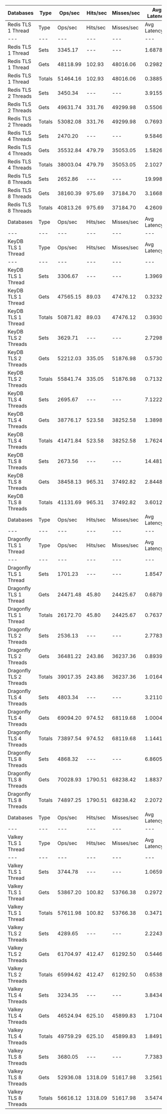 | Databases | Type | Ops/sec | Hits/sec | Misses/sec | Avg Latency | p50 Latency | p99 Latency | p99.9 Latency | KB/sec |
| --- | --- | --- | --- | --- | --- | --- | --- | --- | --- |
| Redis TLS 1 Thread | Type | Ops/sec | Hits/sec | Misses/sec | Avg Latency | p50 Latency | p99 Latency | p99.9 Latency | KB/sec |
| --- | --- | --- | --- | --- | --- | --- | --- | --- | --- |
Redis TLS 1 Thread | Sets | 3345.17 | --- | --- | 1.68788 | 0.27100 | 25.47100 | 28.15900 | 156.77 |
Redis TLS 1 Thread | Gets | 48118.99 | 102.93 | 48016.06 | 0.29823 | 0.27100 | 0.46300 | 4.38300 | 1785.88 |
Redis TLS 1 Thread | Totals | 51464.16 | 102.93 | 48016.06 | 0.38856 | 0.27100 | 0.48700 | 24.44700 | 1942.65 |
Redis TLS 2 Threads | Sets | 3450.34 | --- | --- | 3.91551 | 0.52700 | 59.64700 | 61.95100 | 161.70 |
Redis TLS 2 Threads | Gets | 49631.74 | 331.76 | 49299.98 | 0.55067 | 0.51900 | 0.87100 | 1.39900 | 1843.04 |
Redis TLS 2 Threads | Totals | 53082.08 | 331.76 | 49299.98 | 0.76939 | 0.51900 | 0.91900 | 57.59900 | 2004.74 |
Redis TLS 4 Threads | Sets | 2470.20 | --- | --- | 9.58460 | 1.55900 | 156.67100 | 167.93500 | 115.77 |
Redis TLS 4 Threads | Gets | 35532.84 | 479.79 | 35053.05 | 1.58264 | 1.54300 | 3.03900 | 4.51100 | 1320.71 |
Redis TLS 4 Threads | Totals | 38003.04 | 479.79 | 35053.05 | 2.10276 | 1.55100 | 3.21500 | 149.50300 | 1436.48 |
Redis TLS 8 Threads | Sets | 2652.86 | --- | --- | 19.99816 | 3.16700 | 309.24700 | 329.72700 | 124.33 |
Redis TLS 8 Threads | Gets | 38160.39 | 975.69 | 37184.70 | 3.16689 | 3.11900 | 5.85500 | 6.62300 | 1420.61 |
Redis TLS 8 Threads | Totals | 40813.26 | 975.69 | 37184.70 | 4.26093 | 3.11900 | 6.20700 | 280.57500 | 1544.94 |
| Databases | Type | Ops/sec | Hits/sec | Misses/sec | Avg Latency | p50 Latency | p99 Latency | p99.9 Latency | KB/sec |
| --- | --- | --- | --- | --- | --- | --- | --- | --- | --- |
| KeyDB TLS 1 Thread | Type | Ops/sec | Hits/sec | Misses/sec | Avg Latency | p50 Latency | p99 Latency | p99.9 Latency | KB/sec |
| --- | --- | --- | --- | --- | --- | --- | --- | --- | --- |
KeyDB TLS 1 Thread | Sets | 3306.67 | --- | --- | 1.39691 | 0.37500 | 22.27100 | 28.67100 | 154.96 |
KeyDB TLS 1 Thread | Gets | 47565.15 | 89.03 | 47476.12 | 0.32323 | 0.35100 | 0.58300 | 2.62300 | 1765.26 |
KeyDB TLS 1 Thread | Totals | 50871.82 | 89.03 | 47476.12 | 0.39302 | 0.35100 | 0.61500 | 20.73500 | 1920.22 |
KeyDB TLS 2 Threads | Sets | 3629.71 | --- | --- | 2.72983 | 0.49500 | 44.03100 | 48.63900 | 170.10 |
KeyDB TLS 2 Threads | Gets | 52212.03 | 335.05 | 51876.98 | 0.57308 | 0.48700 | 1.06300 | 2.59100 | 1938.79 |
KeyDB TLS 2 Threads | Totals | 55841.74 | 335.05 | 51876.98 | 0.71327 | 0.48700 | 1.11100 | 41.72700 | 2108.89 |
KeyDB TLS 4 Threads | Sets | 2695.67 | --- | --- | 7.12223 | 1.40700 | 108.03100 | 122.87900 | 126.34 |
KeyDB TLS 4 Threads | Gets | 38776.17 | 523.58 | 38252.58 | 1.38989 | 1.37500 | 2.87900 | 2.99100 | 1441.26 |
KeyDB TLS 4 Threads | Totals | 41471.84 | 523.58 | 38252.58 | 1.76249 | 1.37500 | 2.92700 | 101.37500 | 1567.60 |
KeyDB TLS 8 Threads | Sets | 2673.56 | --- | --- | 14.48187 | 2.87900 | 223.23100 | 246.78300 | 125.30 |
KeyDB TLS 8 Threads | Gets | 38458.13 | 965.31 | 37492.82 | 2.84483 | 2.84700 | 5.72700 | 6.17500 | 1431.61 |
KeyDB TLS 8 Threads | Totals | 41131.69 | 965.31 | 37492.82 | 3.60124 | 2.84700 | 5.82300 | 206.84700 | 1556.91 |
| Databases | Type | Ops/sec | Hits/sec | Misses/sec | Avg Latency | p50 Latency | p99 Latency | p99.9 Latency | KB/sec |
| --- | --- | --- | --- | --- | --- | --- | --- | --- | --- |
| Dragonfly TLS 1 Thread | Type | Ops/sec | Hits/sec | Misses/sec | Avg Latency | p50 Latency | p99 Latency | p99.9 Latency | KB/sec |
| --- | --- | --- | --- | --- | --- | --- | --- | --- | --- |
Dragonfly TLS 1 Thread | Sets | 1701.23 | --- | --- | 1.85475 | 0.76700 | 25.21500 | 29.56700 | 79.73 |
Dragonfly TLS 1 Thread | Gets | 24471.48 | 45.80 | 24425.67 | 0.68790 | 0.75900 | 1.86300 | 2.15900 | 908.20 |
Dragonfly TLS 1 Thread | Totals | 26172.70 | 45.80 | 24425.67 | 0.76375 | 0.75900 | 1.93500 | 23.93500 | 987.92 |
Dragonfly TLS 2 Threads | Sets | 2536.13 | --- | --- | 2.77835 | 0.92700 | 41.47100 | 46.33500 | 118.85 |
Dragonfly TLS 2 Threads | Gets | 36481.22 | 243.86 | 36237.36 | 0.89392 | 0.82300 | 2.67100 | 3.64700 | 1354.70 |
Dragonfly TLS 2 Threads | Totals | 39017.35 | 243.86 | 36237.36 | 1.01641 | 0.82300 | 2.94300 | 37.37500 | 1473.56 |
Dragonfly TLS 4 Threads | Sets | 4803.34 | --- | --- | 3.21101 | 1.06300 | 49.15100 | 81.91900 | 225.12 |
Dragonfly TLS 4 Threads | Gets | 69094.20 | 974.52 | 68119.68 | 1.00044 | 1.02300 | 2.65500 | 7.42300 | 2568.34 |
Dragonfly TLS 4 Threads | Totals | 73897.54 | 974.52 | 68119.68 | 1.14412 | 1.03100 | 3.16700 | 42.75100 | 2793.47 |
Dragonfly TLS 8 Threads | Sets | 4868.32 | --- | --- | 6.86050 | 1.85500 | 116.22300 | 162.81500 | 228.16 |
Dragonfly TLS 8 Threads | Gets | 70028.93 | 1790.51 | 68238.42 | 1.88377 | 1.74300 | 5.43900 | 18.30300 | 2606.99 |
Dragonfly TLS 8 Threads | Totals | 74897.25 | 1790.51 | 68238.42 | 2.20725 | 1.75100 | 6.52700 | 103.42300 | 2835.15 |
| Databases | Type | Ops/sec | Hits/sec | Misses/sec | Avg Latency | p50 Latency | p99 Latency | p99.9 Latency | KB/sec |
| --- | --- | --- | --- | --- | --- | --- | --- | --- | --- |
| Valkey TLS 1 Thread | Type | Ops/sec | Hits/sec | Misses/sec | Avg Latency | p50 Latency | p99 Latency | p99.9 Latency | KB/sec |
| --- | --- | --- | --- | --- | --- | --- | --- | --- | --- |
Valkey TLS 1 Thread | Sets | 3744.78 | --- | --- | 1.06594 | 0.28700 | 16.76700 | 18.43100 | 175.49 |
Valkey TLS 1 Thread | Gets | 53867.20 | 100.82 | 53766.38 | 0.29721 | 0.27900 | 0.47100 | 0.52700 | 1999.15 |
Valkey TLS 1 Thread | Totals | 57611.98 | 100.82 | 53766.38 | 0.34718 | 0.27900 | 0.50300 | 16.06300 | 2174.64 |
Valkey TLS 2 Threads | Sets | 4289.65 | --- | --- | 2.22437 | 0.53500 | 36.35100 | 39.16700 | 201.03 |
Valkey TLS 2 Threads | Gets | 61704.97 | 412.47 | 61292.50 | 0.54469 | 0.51900 | 0.83900 | 0.95100 | 2291.37 |
Valkey TLS 2 Threads | Totals | 65994.62 | 412.47 | 61292.50 | 0.65387 | 0.51900 | 0.87900 | 34.30300 | 2492.40 |
Valkey TLS 4 Threads | Sets | 3234.35 | --- | --- | 3.84346 | 1.61500 | 59.64700 | 69.11900 | 151.59 |
Valkey TLS 4 Threads | Gets | 46524.94 | 625.10 | 45899.83 | 1.71045 | 1.61500 | 3.16700 | 4.73500 | 1729.25 |
Valkey TLS 4 Threads | Totals | 49759.29 | 625.10 | 45899.83 | 1.84910 | 1.61500 | 3.93500 | 52.99100 | 1880.84 |
Valkey TLS 8 Threads | Sets | 3680.05 | --- | --- | 7.73830 | 3.11900 | 126.97500 | 149.50300 | 172.47 |
Valkey TLS 8 Threads | Gets | 52936.08 | 1318.09 | 51617.98 | 3.25615 | 3.10300 | 6.01500 | 8.19100 | 1970.50 |
Valkey TLS 8 Threads | Totals | 56616.12 | 1318.09 | 51617.98 | 3.54749 | 3.10300 | 6.20700 | 113.15100 | 2142.97 |
